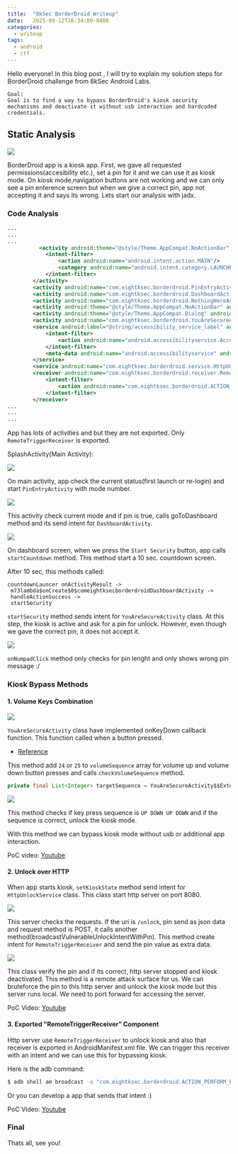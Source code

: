 ```yaml
---
title:  "8kSec BorderDroid Writeup"
date:   2025-09-12T16:34:00-0400
categories:
  - writeup
tags:
  - android
  - ctf
---
```



Hello everyone!
In this blog post , I will try to explain my solution steps for BorderDroid challenge from 8kSec Android Labs. 

```
Goal:
Goal is to find a way to bypass BorderDroid's kiosk security mechanisms and deactivate it without usb interaction and hardcoded credentials.
```

## Static Analysis

![](/assets/8ksec_borderdroid_images/screen1.png)

BorderDroid app is a kiosk app. First, we gave all requested permissions(accesibility etc.), set a pin for it and we can use it as kiosk mode. On kiosk mode,navigation buttons are not working and we can only see a pin enterence screen but when we give a correct pin, app not accepting it and says its wrong. Lets start our analysis with jadx.

### Code Analysis

```xml
...
...
...
          <activity android:theme="@style/Theme.AppCompat.NoActionBar" android:name="com.eightksec.borderdroid.SplashActivity" android:exported="true">
            <intent-filter>
                <action android:name="android.intent.action.MAIN"/>
                <category android:name="android.intent.category.LAUNCHER"/>
            </intent-filter>
        </activity>
        <activity android:name="com.eightksec.borderdroid.PinEntryActivity" android:exported="false" android:windowSoftInputMode="adjustResize|stateVisible"/>
        <activity android:name="com.eightksec.borderdroid.DashboardActivity" android:exported="false" android:launchMode="singleTop"/>
        <activity android:name="com.eightksec.borderdroid.NothingHereActivity" android:exported="false" android:excludeFromRecents="true" android:launchMode="singleTask"/>
        <activity android:theme="@style/Theme.AppCompat.NoActionBar" android:name="com.eightksec.borderdroid.WipeTimerActivity" android:exported="false" android:excludeFromRecents="true" android:launchMode="singleTask"/>
        <activity android:theme="@style/Theme.AppCompat.Dialog" android:name="com.eightksec.borderdroid.CountdownTimerActivity" android:exported="false"/>
        <activity android:name="com.eightksec.borderdroid.YouAreSecureActivity" android:exported="false" android:launchMode="singleTask" android:lockTaskMode="if_whitelisted"/>
        <service android:label="@string/accessibility_service_label" android:name="com.eightksec.borderdroid.service.KioskAccessibilityService" android:permission="android.permission.BIND_ACCESSIBILITY_SERVICE" android:exported="false">
            <intent-filter>
                <action android:name="android.accessibilityservice.AccessibilityService"/>
            </intent-filter>
            <meta-data android:name="android.accessibilityservice" android:resource="@xml/accessibility_service_config"/>
        </service>
        <service android:name="com.eightksec.borderdroid.service.HttpUnlockService" android:exported="false" android:foregroundServiceType=""/>
        <receiver android:name="com.eightksec.borderdroid.receiver.RemoteTriggerReceiver" android:enabled="true" android:exported="true">
            <intent-filter>
                <action android:name="com.eightksec.borderdroid.ACTION_PERFORM_REMOTE_TRIGGER"/>
            </intent-filter>
        </receiver>
...
...
...

```
App has lots of activities and but they are not exported. Only `RemoteTriggerReceiver` is exported.

SplashActivity(Main Activity):

![](/assets/8ksec_borderdroid_images/main.png)

On main activity, app check the current status(first launch or re-login) and start `PinEntryActivity` with mode number.

![](/assets/8ksec_borderdroid_images/pin_entry_activity.png)

This activity check current mode and if pin is true, calls goToDashboard method and its send intent for `DashboardActivity`.

![](/assets/8ksec_borderdroid_images/start_countdown.png)

On dashboard screen, when we press the `Start Security` button, app calls `startCountdown` method. This method start a 10 sec. countdown screen. 

After 10 sec, this methods called:
```
countdownLauncer onActivityResult ->
 m73lambda$onCreate$0$comeightksecborderdroidDashboardActivity -> 
 handleActionSuccess -> 
 startSecurity
```
`startSecurity` method sends intent for `YouAreSecureActivity` class. At this step, the kiosk is active and ask for a pin for unlock. However, even though we gave the correct pin, it does not accept it.

![](/assets/8ksec_borderdroid_images/always_wrong_pin.png)

`onNumpadClick` method only checks for pin lenght and only shows wrong pin message :/

### Kiosk Bypass Methods

#### 1. Volume Keys Combination

![](/assets/8ksec_borderdroid_images/onkeypress.png)

`YouAreSecureActivity` class have implemented onKeyDown callback function. This function called when a button pressed.
- [Reference](https://developer.android.com/reference/android/view/KeyEvent.Callback#onKeyDown(int,%20android.view.KeyEvent))

This method add `24` or `25` to `volumeSequence` array for volume up and volume down button presses and calls `checkVolumeSequence` method.

```java
private final List<Integer> targetSequence = YouAreSecureActivity$$ExternalSyntheticBackport0.m(24, 25, 24, 25);
```
![](/assets/8ksec_borderdroid_images/check_volume_sequence.png)

This method checks if key press sequence is `UP DOWN UP DOWN` and if the sequence is correct, unlock the kiosk mode.

With this method we can bypass kiosk mode without usb or additional app interaction.

PoC video: [Youtube](https://youtu.be/5ZX40gZAbvY)

#### 2. Unlock over HTTP

When app starts kiosk, `setKioskState` method send intent for `HttpUnlockService` class. This class start http server on port 8080.

![](/assets/8ksec_borderdroid_images/http_response.png)

This server checks the requests. If the uri is `/unlock`, pin send as json data and request method is POST, it calls another method(broadcastVulnerableUnlockIntentWithPın). This method create intent for `RemoteTriggerReceiver` and send the pin value as extra data.

![](/assets/8ksec_borderdroid_images/remote_unlock.png)

This class verify the pin and if its correct, http server stopped and kiosk deactivated. This method is a remote attack surface for us. We can bruteforce the pin to this http server and unlock the kiosk mode but this server runs local. We need to port forward for accessing the server.

PoC Video: [Youtube](https://youtu.be/Y-5eBy5Eh-s)

#### 3. Exported "RemoteTriggerReceiver" Component 

Http server use `RemoteTriggerReceiver` to unlock kiosk and also that receiver is exported in AndroidManifest.xml file. We can trigger this receiver with an intent and we can use this for bypassing kiosk.

Here is the adb command:
```sh
$ adb shell am broadcast -a "com.eightksec.borderdroid.ACTION_PERFORM_REMOTE_TRIGGER" --es "com.eightksec.borderdroid.EXTRA_TRIGGER_PIN" "123123"
```
Or you can develop a app that sends that intent :) 

PoC Video: [Youtube](https://youtu.be/YTq6hvsbQEo)

### Final

Thats all, see you!
